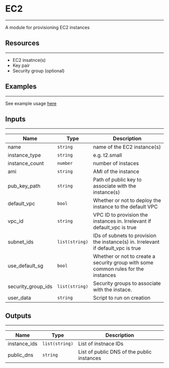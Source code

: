 
# EC2
---

A module for provisioning EC2 instances

## Resources
---

* EC2 insatnce(s)
* Key pair
* Security group (optional)

## Examples
---

See example usage [here](https://github.com/yoav-klein/terraform/tree/main/aws/test/ec2)

## Inputs
---

| Name | Type | Description |
| --- | --- | --- |
| name | `string` | name of the EC2 instance(s) |
| instance_type | `string` | e.g. t2.small | 
| instance_count | `number` | number of instaces |
| ami | `string` | AMI of the instance |
| pub_key_path | `string` | Path of public key to associate with the instance(s) |
| default_vpc | `bool` | Whether or not to deploy the instance to the default VPC |
| vpc_id | `string` | VPC ID to provision the instances in. Irrelevant if default_vpc is true | 
| subnet_ids | `list(string)` | IDs of subnets to provision the instance(s) in. Irrelevant if default_vpc is true |
| use_default_sg | `bool` | Whether or not to create a security group with some common rules for the instances |
| security_group_ids | `list(string)` | Security groups to associate with the instace. |
| user_data | `string` | Script to run on creation |

## Outputs
---

| Name | Type | Description |
| --- | --- | --- |
| instance_ids | `list(string)` | List of instnace IDs |
| public_dns | `string` | List of public DNS of the public instances |

